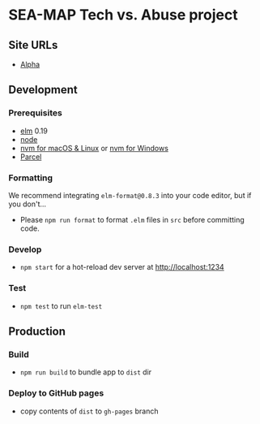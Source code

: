 # SEA-MAP Tech vs. Abuse project

## Site URLs
- [Alpha](http://neontribe.github.io/sea-map)

## Development 

### Prerequisites
- [elm](http://elm-lang.org/) 0.19
- [node](https://nodejs.org/)
- [nvm for macOS & Linux](https://github.com/nvm-sh/nvm) or [nvm for Windows](https://github.com/coreybutler/nvm-windows)
- [Parcel](https:://parceljs.org)

### Formatting
We recommend integrating `elm-format@0.8.3` into your code editor, but if you don't...
- Please `npm run format` to format `.elm` files in `src` before committing code.

### Develop
- `npm start` for a hot-reload dev server at [http://localhost:1234](http://localhost:1234/)

### Test
- `npm test` to run `elm-test`

## Production

### Build
- `npm run build` to bundle app to `dist` dir

### Deploy to GitHub pages
- copy contents of `dist` to `gh-pages` branch
